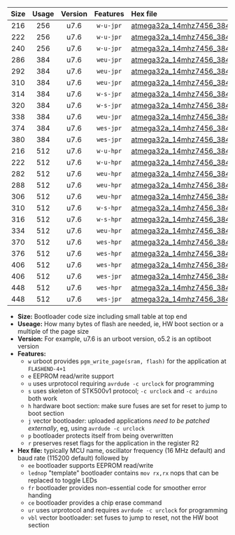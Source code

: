 |Size|Usage|Version|Features|Hex file|
|:-:|:-:|:-:|:-:|:--|
|216|256|u7.6|`w-u-jpr`|[atmega32a_14mhz7456_38400bps_ur_vbl.hex](https://raw.githubusercontent.com/stefanrueger/urboot/main/atmega32a_14mhz7456_38400bps_ur_vbl.hex)|
|222|256|u7.6|`w-u-jpr`|[atmega32a_14mhz7456_38400bps_lednop_ur_vbl.hex](https://raw.githubusercontent.com/stefanrueger/urboot/main/atmega32a_14mhz7456_38400bps_lednop_ur_vbl.hex)|
|240|256|u7.6|`w-u-jpr`|[atmega32a_14mhz7456_38400bps_lednop_fr_ur_vbl.hex](https://raw.githubusercontent.com/stefanrueger/urboot/main/atmega32a_14mhz7456_38400bps_lednop_fr_ur_vbl.hex)|
|286|384|u7.6|`weu-jpr`|[atmega32a_14mhz7456_38400bps_ee_ur_vbl.hex](https://raw.githubusercontent.com/stefanrueger/urboot/main/atmega32a_14mhz7456_38400bps_ee_ur_vbl.hex)|
|292|384|u7.6|`weu-jpr`|[atmega32a_14mhz7456_38400bps_ee_lednop_ur_vbl.hex](https://raw.githubusercontent.com/stefanrueger/urboot/main/atmega32a_14mhz7456_38400bps_ee_lednop_ur_vbl.hex)|
|310|384|u7.6|`weu-jpr`|[atmega32a_14mhz7456_38400bps_ee_lednop_fr_ur_vbl.hex](https://raw.githubusercontent.com/stefanrueger/urboot/main/atmega32a_14mhz7456_38400bps_ee_lednop_fr_ur_vbl.hex)|
|314|384|u7.6|`w-s-jpr`|[atmega32a_14mhz7456_38400bps_vbl.hex](https://raw.githubusercontent.com/stefanrueger/urboot/main/atmega32a_14mhz7456_38400bps_vbl.hex)|
|320|384|u7.6|`w-s-jpr`|[atmega32a_14mhz7456_38400bps_lednop_vbl.hex](https://raw.githubusercontent.com/stefanrueger/urboot/main/atmega32a_14mhz7456_38400bps_lednop_vbl.hex)|
|338|384|u7.6|`weu-jpr`|[atmega32a_14mhz7456_38400bps_ee_lednop_fr_ce_ur_vbl.hex](https://raw.githubusercontent.com/stefanrueger/urboot/main/atmega32a_14mhz7456_38400bps_ee_lednop_fr_ce_ur_vbl.hex)|
|374|384|u7.6|`wes-jpr`|[atmega32a_14mhz7456_38400bps_ee_vbl.hex](https://raw.githubusercontent.com/stefanrueger/urboot/main/atmega32a_14mhz7456_38400bps_ee_vbl.hex)|
|380|384|u7.6|`wes-jpr`|[atmega32a_14mhz7456_38400bps_ee_lednop_vbl.hex](https://raw.githubusercontent.com/stefanrueger/urboot/main/atmega32a_14mhz7456_38400bps_ee_lednop_vbl.hex)|
|216|512|u7.6|`w-u-hpr`|[atmega32a_14mhz7456_38400bps_ur.hex](https://raw.githubusercontent.com/stefanrueger/urboot/main/atmega32a_14mhz7456_38400bps_ur.hex)|
|222|512|u7.6|`w-u-hpr`|[atmega32a_14mhz7456_38400bps_lednop_ur.hex](https://raw.githubusercontent.com/stefanrueger/urboot/main/atmega32a_14mhz7456_38400bps_lednop_ur.hex)|
|282|512|u7.6|`weu-hpr`|[atmega32a_14mhz7456_38400bps_ee_ur.hex](https://raw.githubusercontent.com/stefanrueger/urboot/main/atmega32a_14mhz7456_38400bps_ee_ur.hex)|
|288|512|u7.6|`weu-hpr`|[atmega32a_14mhz7456_38400bps_ee_lednop_ur.hex](https://raw.githubusercontent.com/stefanrueger/urboot/main/atmega32a_14mhz7456_38400bps_ee_lednop_ur.hex)|
|306|512|u7.6|`weu-hpr`|[atmega32a_14mhz7456_38400bps_ee_lednop_fr_ur.hex](https://raw.githubusercontent.com/stefanrueger/urboot/main/atmega32a_14mhz7456_38400bps_ee_lednop_fr_ur.hex)|
|310|512|u7.6|`w-s-hpr`|[atmega32a_14mhz7456_38400bps.hex](https://raw.githubusercontent.com/stefanrueger/urboot/main/atmega32a_14mhz7456_38400bps.hex)|
|316|512|u7.6|`w-s-hpr`|[atmega32a_14mhz7456_38400bps_lednop.hex](https://raw.githubusercontent.com/stefanrueger/urboot/main/atmega32a_14mhz7456_38400bps_lednop.hex)|
|334|512|u7.6|`weu-hpr`|[atmega32a_14mhz7456_38400bps_ee_lednop_fr_ce_ur.hex](https://raw.githubusercontent.com/stefanrueger/urboot/main/atmega32a_14mhz7456_38400bps_ee_lednop_fr_ce_ur.hex)|
|370|512|u7.6|`wes-hpr`|[atmega32a_14mhz7456_38400bps_ee.hex](https://raw.githubusercontent.com/stefanrueger/urboot/main/atmega32a_14mhz7456_38400bps_ee.hex)|
|376|512|u7.6|`wes-hpr`|[atmega32a_14mhz7456_38400bps_ee_lednop.hex](https://raw.githubusercontent.com/stefanrueger/urboot/main/atmega32a_14mhz7456_38400bps_ee_lednop.hex)|
|406|512|u7.6|`wes-hpr`|[atmega32a_14mhz7456_38400bps_ee_lednop_fr.hex](https://raw.githubusercontent.com/stefanrueger/urboot/main/atmega32a_14mhz7456_38400bps_ee_lednop_fr.hex)|
|406|512|u7.6|`wes-jpr`|[atmega32a_14mhz7456_38400bps_ee_lednop_fr_vbl.hex](https://raw.githubusercontent.com/stefanrueger/urboot/main/atmega32a_14mhz7456_38400bps_ee_lednop_fr_vbl.hex)|
|448|512|u7.6|`wes-hpr`|[atmega32a_14mhz7456_38400bps_ee_lednop_fr_ce.hex](https://raw.githubusercontent.com/stefanrueger/urboot/main/atmega32a_14mhz7456_38400bps_ee_lednop_fr_ce.hex)|
|448|512|u7.6|`wes-jpr`|[atmega32a_14mhz7456_38400bps_ee_lednop_fr_ce_vbl.hex](https://raw.githubusercontent.com/stefanrueger/urboot/main/atmega32a_14mhz7456_38400bps_ee_lednop_fr_ce_vbl.hex)|

- **Size:** Bootloader code size including small table at top end
- **Useage:** How many bytes of flash are needed, ie, HW boot section or a multiple of the page size
- **Version:** For example, u7.6 is an urboot version, o5.2 is an optiboot version
- **Features:**
  + `w` urboot provides `pgm_write_page(sram, flash)` for the application at `FLASHEND-4+1`
  + `e` EEPROM read/write support
  + `u` uses urprotocol requiring `avrdude -c urclock` for programming
  + `s` uses skeleton of STK500v1 protocol; `-c urclock` and `-c arduino` both work
  + `h` hardware boot section: make sure fuses are set for reset to jump to boot section
  + `j` vector bootloader: uploaded applications *need to be patched externally*, eg, using `avrdude -c urclock`
  + `p` bootloader protects itself from being overwritten
  + `r` preserves reset flags for the application in the register R2
- **Hex file:** typically MCU name, oscillator frequency (16 MHz default) and baud rate (115200 default) followed by
  + `ee` bootloader supports EEPROM read/write
  + `lednop` "template" bootloader contains `mov rx,rx` nops that can be replaced to toggle LEDs
  + `fr` bootloader provides non-essential code for smoother error handing
  + `ce` bootloader provides a chip erase command
  + `ur` uses urprotocol and requires `avrdude -c urclock` for programming
  + `vbl` vector bootloader: set fuses to jump to reset, not the HW boot section
